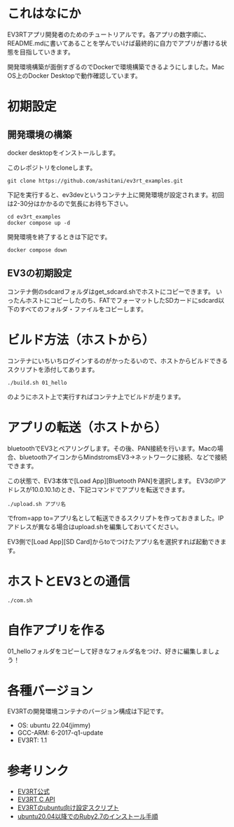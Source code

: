 # これはなにか

EV3RTアプリ開発者のためのチュートリアルです。各アプリの数字順に、README.mdに書いてあることを学んでいけば最終的に自力でアプリが書ける状態を目指していきます。

開発環境構築が面倒すぎるのでDockerで環境構築できるようにしました。Mac OS上のDocker Desktopで動作確認しています。

# 初期設定

## 開発環境の構築

docker desktopをインストールします。

このレポジトリをcloneします。

```
git clone https://github.com/ashitani/ev3rt_examples.git
```

下記を実行すると、ev3devというコンテナ上に開発環境が設定されます。初回は2-30分はかかるので気長にお待ち下さい。

```
cd ev3rt_examples
docker compose up -d
```

開発環境を終了するときは下記です。

```
docker compose down
```

## EV3の初期設定

コンテナ側のsdcardフォルダはget_sdcard.shでホストにコピーできます。
いったんホストにコピーしたのち、FATでフォーマットしたSDカードにsdcard以下のすべてのフォルダ・ファイルをコピーします。

# ビルド方法（ホストから）

コンテナにいちいちログインするのがかったるいので、ホストからビルドできるスクリプトを添付してあります。

```
./build.sh 01_hello
```

のようにホスト上で実行すればコンテナ上でビルドが走ります。

# アプリの転送（ホストから）

bluetoothでEV3とペアリングします。その後、PAN接続を行います。Macの場合、bluetoothアイコンからMindstromsEV3->ネットワークに接続、などで接続できます。

この状態で、EV3本体で[Load App][Bluetooth PAN]を選択します。
EV3のIPアドレスが10.0.10.1のとき、下記コマンドでアプリを転送できます。

```
./upload.sh アプリ名
```

でfrom=app to=アプリ名として転送できるスクリプトを作っておきました。IPアドレスが異なる場合はupload.shを編集しておいてください。

EV3側で[Load App][SD Card]からtoでつけたアプリ名を選択すれば起動できます。

# ホストとEV3との通信

```
./com.sh
```

# 自作アプリを作る

01_helloフォルダをコピーして好きなフォルダ名をつけ、好きに編集しましょう！

# 各種バージョン

EV3RTの開発環境コンテナのバージョン構成は下記です。

- OS: ubuntu 22.04(jimmy)
- GCC-ARM: 6-2017-q1-update
- EV3RT: 1.1

# 参考リンク

- [EV3RT公式](https://dev.toppers.jp/trac_user/ev3pf/wiki/WhatsEV3RT)
- [EV3RT C API](https://www.toppers.jp/ev3pf/EV3RT_C_API_Reference/index.html)
- [EV3RTのubuntu向け設定スクリプト](http://ev3rt-git.github.io/public/ev3rt-prepare-ubuntu.sh)
- [ubuntu20.04以降でのRuby2.7のインストール手順](https://blog.noellabo.jp/entry/2022/05/17/232935)